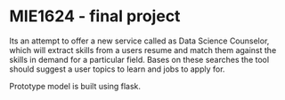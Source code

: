 <h1>MIE1624 - final project</h1>

Its an attempt to offer a new service called as Data Science Counselor, which will extract skills from a users resume and match them against the skills in demand for a particular field. Bases on these searches the tool should suggest a user topics to learn and jobs to apply for.

Prototype model is built using flask.
